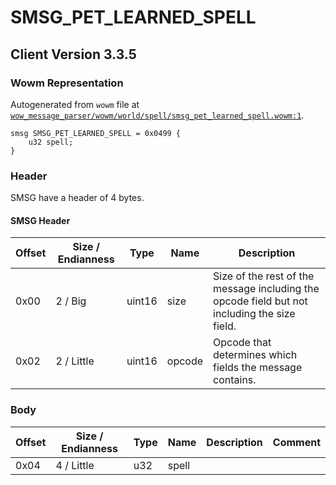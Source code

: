 # SMSG_PET_LEARNED_SPELL

## Client Version 3.3.5

### Wowm Representation

Autogenerated from `wowm` file at [`wow_message_parser/wowm/world/spell/smsg_pet_learned_spell.wowm:1`](https://github.com/gtker/wow_messages/tree/main/wow_message_parser/wowm/world/spell/smsg_pet_learned_spell.wowm#L1).
```rust,ignore
smsg SMSG_PET_LEARNED_SPELL = 0x0499 {
    u32 spell;
}
```
### Header

SMSG have a header of 4 bytes.

#### SMSG Header

| Offset | Size / Endianness | Type   | Name   | Description |
| ------ | ----------------- | ------ | ------ | ----------- |
| 0x00   | 2 / Big           | uint16 | size   | Size of the rest of the message including the opcode field but not including the size field.|
| 0x02   | 2 / Little        | uint16 | opcode | Opcode that determines which fields the message contains.|

### Body

| Offset | Size / Endianness | Type | Name | Description | Comment |
| ------ | ----------------- | ---- | ---- | ----------- | ------- |
| 0x04 | 4 / Little | u32 | spell |  |  |

